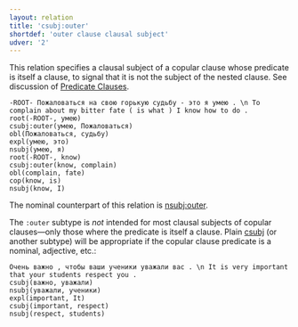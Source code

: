 ```yaml
---
layout: relation
title: 'csubj:outer'
shortdef: 'outer clause clausal subject'
udver: '2'
---
```


This relation specifies a clausal subject of a copular clause whose predicate is itself a clause, 
to signal that it is not the subject of the nested clause.
See discussion of [Predicate Clauses](../overview/complex-syntax.html#predicate-clauses).

~~~ sdparse
-ROOT- Пожаловаться на свою горькую судьбу - это я умею . \n To complain about my bitter fate ( is what ) I know how to do .
root(-ROOT-, умею)
csubj:outer(умею, Пожаловаться)
obl(Пожаловаться, судьбу)
expl(умею, это)
nsubj(умею, я)
root(-ROOT-, know)
csubj:outer(know, complain)
obl(complain, fate)
cop(know, is)
nsubj(know, I)
~~~

The nominal counterpart of this relation is [nsubj:outer]().

The `:outer` subtype is *not* intended for most clausal subjects of copular clauses—only those where the predicate is itself a clause. 
Plain [csubj]() (or another subtype) will be appropriate if the copular clause predicate is a nominal, adjective, etc.:

~~~ sdparse
Очень важно , чтобы ваши ученики уважали вас . \n It is very important that your students respect you .
csubj(важно, уважали)
nsubj(уважали, ученики)
expl(important, It)
csubj(important, respect)
nsubj(respect, students)
~~~
<!-- Interlanguage links updated Po lis 14 15:35:20 CET 2022 -->
